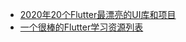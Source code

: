 
* [2020年20个Flutter最漂亮的UI库和项目](https://www.jianshu.com/p/2200185df33d)
* [一个很棒的Flutter学习资源列表](https://www.devio.org/2018/09/09/awesome-flutter/)
